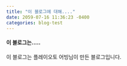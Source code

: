 ```yaml
---
title: "이 블로그에 대해...."
date: 2059-07-16 11:36:23 -0400
categories: blog-test
---
```


#### 이 블로그는.....
이 블로그는 플레이오토 어빙님이 만든 블로그입니다.

[jekyll-docs]: https://jekyllrb.com/docs/home
[jekyll-gh]:   https://github.com/jekyll/jekyll
[jekyll-talk]: https://talk.jekyllrb.com/